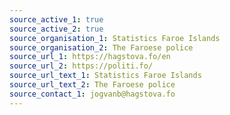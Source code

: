 ```yaml
---
source_active_1: true
source_active_2: true
source_organisation_1: Statistics Faroe Islands
source_organisation_2: The Faroese police
source_url_1: https://hagstova.fo/en
source_url_2: https://politi.fo/
source_url_text_1: Statistics Faroe Islands
source_url_text_2: The Faroese police
source_contact_1: jogvanb@hagstova.fo
---
```


